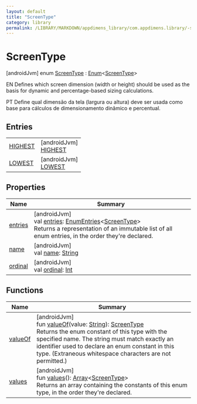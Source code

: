 ```yaml
---
layout: default
title: "ScreenType"
category: library
permalink: /LIBRARY/MARKDOWN/appdimens_library/com.appdimens.library/-screen-type/index.html
---
```


# ScreenType

[androidJvm]
enum [ScreenType](index.md) : [Enum](https://kotlinlang.org/api/core/kotlin-stdlib/kotlin/-enum/index.html)<[ScreenType](index.md)> 

EN Defines which screen dimension (width or height) should be used as the basis for dynamic and percentage-based sizing calculations.

PT Define qual dimensão da tela (largura ou altura) deve ser usada como base para cálculos de dimensionamento dinâmico e percentual.

## Entries

| | |
|---|---|
| [HIGHEST](-h-i-g-h-e-s-t/index.md) | [androidJvm]<br>[HIGHEST](-h-i-g-h-e-s-t/index.md) |
| [LOWEST](-l-o-w-e-s-t/index.md) | [androidJvm]<br>[LOWEST](-l-o-w-e-s-t/index.md) |

## Properties

| Name | Summary |
|---|---|
| [entries](entries.md) | [androidJvm]<br>val [entries](entries.md): [EnumEntries](https://kotlinlang.org/api/core/kotlin-stdlib/kotlin.enums/-enum-entries/index.html)<[ScreenType](index.md)><br>Returns a representation of an immutable list of all enum entries, in the order they're declared. |
| [name](../-unit-type/-p-x/index.md#-372974862%2FProperties%2F373173406) | [androidJvm]<br>val [name](../-unit-type/-p-x/index.md#-372974862%2FProperties%2F373173406): [String](https://kotlinlang.org/api/core/kotlin-stdlib/kotlin/-string/index.html) |
| [ordinal](../-unit-type/-p-x/index.md#-739389684%2FProperties%2F373173406) | [androidJvm]<br>val [ordinal](../-unit-type/-p-x/index.md#-739389684%2FProperties%2F373173406): [Int](https://kotlinlang.org/api/core/kotlin-stdlib/kotlin/-int/index.html) |

## Functions

| Name | Summary |
|---|---|
| [valueOf](value-of.md) | [androidJvm]<br>fun [valueOf](value-of.md)(value: [String](https://kotlinlang.org/api/core/kotlin-stdlib/kotlin/-string/index.html)): [ScreenType](index.md)<br>Returns the enum constant of this type with the specified name. The string must match exactly an identifier used to declare an enum constant in this type. (Extraneous whitespace characters are not permitted.) |
| [values](values.md) | [androidJvm]<br>fun [values](values.md)(): [Array](https://kotlinlang.org/api/core/kotlin-stdlib/kotlin/-array/index.html)<[ScreenType](index.md)><br>Returns an array containing the constants of this enum type, in the order they're declared. |